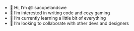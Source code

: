 - 👋 Hi, I’m @lisacopelandswe
- 👀 I’m interested in writing code and cozy gaming
- 🌱 I’m currently learning a little bit of everything
- 💞️ I’m looking to collaborate with other devs and designers

